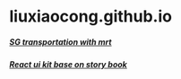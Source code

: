 # liuxiaocong.github.io

##### [SG transportation with mrt](https://liuxiaocong.github.io/sg-mrt/)
##### [React ui kit base on story book](https://liuxiaocong.github.io/react-ui-kit/)
